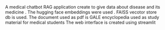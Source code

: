 A medical chatbot RAG application create to give data about disease and its medicine .
The hugging face embeddings were used .
FAISS vecotor store db is used.
The document used as pdf is GALE encyclopedia used as study material for medical students 
The web interface is created using streamlit
